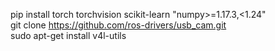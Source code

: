 pip install torch torchvision scikit-learn "numpy>=1.17.3,<1.24"</br>
git clone https://github.com/ros-drivers/usb_cam.git</br>
sudo apt-get install v4l-utils
